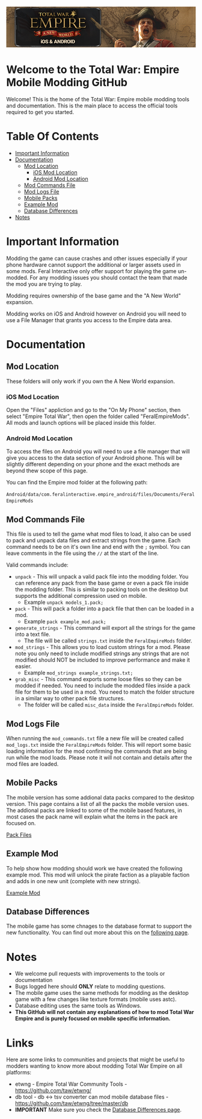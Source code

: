 ![Workshop_header_template](/ETW_workshop_header_template.png)
# Welcome to the Total War: Empire Mobile Modding GitHub
Welcome! This is the home of the Total War: Empire mobile modding tools and documentation. This is the main place to access the official tools required to get you started.

# Table Of Contents

* [Important Information](#important-information)
* [Documentation](#documentation)
  * [Mod Location](#mod-location)
     * [iOS Mod Location](#ios-mod-location)
     * [Android Mod Location](#android-mod-location)
  * [Mod Commands File](#mod-commands-file)
  * [Mod Logs File](#mod-logs-file)
  * [Mobile Packs](#mobile-packs)
  * [Example Mod](#example-mod)
  * [Database Differences](#database-differences)
* [Notes](#notes)

# Important Information

Modding the game can cause crashes and other issues especially if your phone hardware cannot support the additional or larger assets used in some mods. Feral Interactive only offer support for playing the game un-modded. For any modding issues you should contact the team that made the mod you are trying to play.

Modding requires ownership of the base game and the "A New World" expansion.

Modding works on iOS and Android however on Android you will need to use a File Manager that grants you access to the Empire data area.

# Documentation

## Mod Location

These folders will only work if you own the A New World expansion.

### iOS Mod Location

Open the "Files" appliction and go to the "On My Phone" section, then select "Empire Total War", then open the folder called "FeralEmpireMods". All mods and launch options will be placed inside this folder.

### Android Mod Location

To access the files on Android you will need to use a file manager that will give you access to the data section of your Android phone. This will be slightly different depending on your phone and the exact methods are beyond thew scope of this page.

You can find the Empire mod folder at the following path:

`Android/data/com.feralinteractive.empire_android/files/Documents/FeralEmpireMods`

##  Mod Commands File

This file is used to tell the game what mod files to load, it also can be used to pack and unpack data files and extract strings from the game. Each command needs to be on it's own line and end with the `;` symbol. You can leave comments in the file using the `//` at the start of the line. 

Valid commands include:

* `unpack` - This will unpack a valid pack file into the modding folder. You can reference any pack from the base game or even a pack file inside the modding folder. This is similar to packing tools on the desktop but supports the additional compression used on mobile.
  * Example `unpack models_1.pack;`
* `pack` - This will pack a folder into a pack file that then can be loaded in a mod.
  * Example `pack example_mod.pack;`
* `generate_strings` - This command will export all the strings for the game into a text file.
  * The file will be called `strings.txt` inside the `FeralEmpireMods` folder.
* `mod_strings` - This allows you to load custom strings for a mod. Please note you only need to include modified strings any strings that are not modified should NOT be included to improve performance and make it easier.
  * Example `mod_strings example_strings.txt;`
* `grab_misc` - This command exports some loose files so they can be modded if needed. You need to include the modded files inside a pack file for them to be used in a mod. You need to match the folder structure in a similar way to other pack file structures.
  * The folder will be called `misc_data` inside the `FeralEmpireMods` folder.
  
## Mod Logs File

When running the `mod_commands.txt` file a new file will be created called `mod_logs.txt` inside the `FeralEmpireMods` folder. This will report some basic loading information for the mod confirming the commands that are being run while the mod loads. Please note it will not contain and details after the mod files are loaded.

## Mobile Packs

The mobile version has some addional data packs compared to the desktop version. This page contains a list of all the packs the mobile version uses. The addional packs are linked to some of the mobile based features, in most cases the pack name will explain what the items in the pack are focused on.

[Pack Files](/Pack_Files.md)

## Example Mod

To help show how modding should work we have created the following example mod. This mod will unlock the pirate faction as a playable faction and adds in one new unit (complete with new strings).

[Example Mod](/Example_Mod.md)

## Database Differences

The mobile game has some chnages to the database format to support the new functionality. You can find out more about this on the [following page](/db_tools.md).

# Notes

* We welcome pull requests with improvements to the tools or documentation
* Bugs logged here should **ONLY** relate to modding questions.
* The mobile game uses the same methods for modding as the desktop game with a few changes like texture formats (mobile uses astc).
* Database editing uses the same tools as Windows.
* **This GitHub will not contain any explanations of how to mod Total War Empire and is purely focused on mobile specific information.**

# Links

Here are some links to communities and projects that might be useful to modders wanting to know more about modding Total War Empire on all platforms:

* etwng - Empire Total War Community Tools - https://github.com/taw/etwng/
 * db tool - db <-> tsv converter can mod mobile database files - https://github.com/taw/etwng/tree/master/db
 * **IMPORTANT** Make sure you check the [Database Differences page](/db_tools.md).

